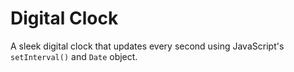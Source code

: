 # Digital Clock

A sleek digital clock that updates every second using JavaScript's `setInterval()` and `Date` object.